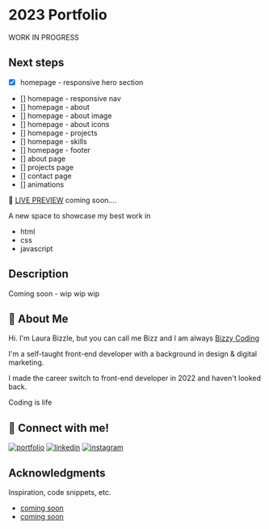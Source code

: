 # 2023 Portfolio

WORK IN PROGRESS

## Next steps

- [x] homepage - responsive hero section
- [] homepage - responsive nav
- [] homepage - about 
- [] homepage - about image
- [] homepage - about icons
- [] homepage - projects 
- [] homepage - skills 
- [] homepage - footer
- [] about page
- [] projects page
- [] contact page
- [] animations


👀 [LIVE PREVIEW](https://bizzy-coding.github.io/) coming soon....

A new space to showcase my best work in
- html
- css
- javascript


## Description

Coming soon - wip wip wip

## 🚀 About Me

Hi. I'm Laura Bizzle, but you can call me Bizz and I am always [Bizzy Coding](https://www.instagram.com/bizzy_coding/) 

I'm a self-taught front-end developer with a background in design & digital marketing.

I made the career switch to front-end developer in 2022 and haven't looked back.

Coding is life 

## 🔗 Connect with me!
[![portfolio](https://img.shields.io/badge/my_portfolio-000?style=for-the-badge&logo=ko-fi&logoColor=white)](https://bizzy-coding.github.io/Junior_Dev/)
[![linkedin](https://img.shields.io/badge/linkedin-0A66C2?style=for-the-badge&logo=linkedin&logoColor=white)](https://www.linkedin.com/in/laura-bizzle/)
[![instagram](https://img.shields.io/badge/Instagram-E4405F?style=for-the-badge&logo=instagram&logoColor=white)](https://www.instagram.com/bizzy_coding/)

## Acknowledgments

Inspiration, code snippets, etc.
* [coming soon](https://www.youtube.com/watch?v=Ttf3CEsEwMQ)
* [coming soon](https://gist.github.com/DomPizzie/7a5ff55ffa9081f2de27c315f5018afc#file-readme-template-md)